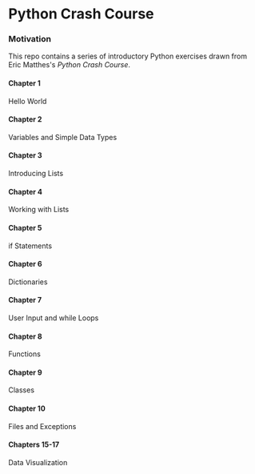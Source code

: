 # Python Crash Course

### Motivation
This repo contains a series of introductory Python exercises drawn from Eric Matthes's *Python Crash Course*.

#### Chapter 1
Hello World

#### Chapter 2
Variables and Simple Data Types

#### Chapter 3
Introducing Lists

#### Chapter 4
Working with Lists

#### Chapter 5
if Statements

#### Chapter 6
Dictionaries

#### Chapter 7
User Input and while Loops

#### Chapter 8
Functions

#### Chapter 9
Classes

#### Chapter 10
Files and Exceptions

#### Chapters 15-17
Data Visualization